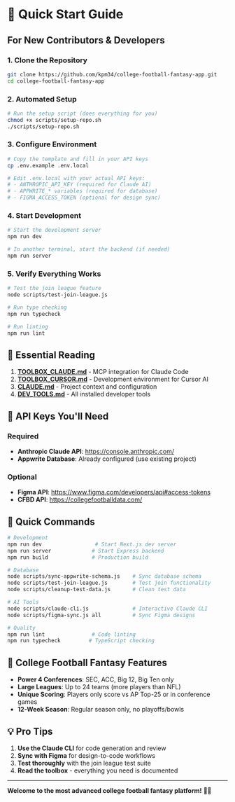 # 🚀 Quick Start Guide

## For New Contributors & Developers

### 1. Clone the Repository
```bash
git clone https://github.com/kpm34/college-football-fantasy-app.git
cd college-football-fantasy-app
```

### 2. Automated Setup
```bash
# Run the setup script (does everything for you)
chmod +x scripts/setup-repo.sh
./scripts/setup-repo.sh
```

### 3. Configure Environment
```bash
# Copy the template and fill in your API keys
cp .env.example .env.local

# Edit .env.local with your actual API keys:
# - ANTHROPIC_API_KEY (required for Claude AI)
# - APPWRITE_* variables (required for database)
# - FIGMA_ACCESS_TOKEN (optional for design sync)
```

### 4. Start Development
```bash
# Start the development server
npm run dev

# In another terminal, start the backend (if needed)
npm run server
```

### 5. Verify Everything Works
```bash
# Test the join league feature
node scripts/test-join-league.js

# Run type checking
npm run typecheck

# Run linting
npm run lint
```

## 📖 Essential Reading

1. **[TOOLBOX_CLAUDE.md](./TOOLBOX_CLAUDE.md)** - MCP integration for Claude Code
2. **[TOOLBOX_CURSOR.md](./TOOLBOX_CURSOR.md)** - Development environment for Cursor AI
2. **[CLAUDE.md](./CLAUDE.md)** - Project context and configuration
3. **[DEV_TOOLS.md](./DEV_TOOLS.md)** - All installed developer tools

## 🔑 API Keys You'll Need

### Required
- **Anthropic Claude API**: https://console.anthropic.com/
- **Appwrite Database**: Already configured (use existing project)

### Optional
- **Figma API**: https://www.figma.com/developers/api#access-tokens
- **CFBD API**: https://collegefootballdata.com/

## 🎯 Quick Commands

```bash
# Development
npm run dev                 # Start Next.js dev server
npm run server             # Start Express backend
npm run build              # Production build

# Database
node scripts/sync-appwrite-schema.js    # Sync database schema
node scripts/test-join-league.js        # Test join functionality
node scripts/cleanup-test-data.js       # Clean test data

# AI Tools
node scripts/claude-cli.js              # Interactive Claude CLI
node scripts/figma-sync.js all          # Sync Figma designs

# Quality
npm run lint               # Code linting
npm run typecheck         # TypeScript checking
```

## 🏈 College Football Fantasy Features

- **Power 4 Conferences**: SEC, ACC, Big 12, Big Ten only
- **Large Leagues**: Up to 24 teams (more players than NFL)
- **Unique Scoring**: Players only score vs AP Top-25 or in conference games
- **12-Week Season**: Regular season only, no playoffs/bowls

## 💡 Pro Tips

1. **Use the Claude CLI** for code generation and review
2. **Sync with Figma** for design-to-code workflows
3. **Test thoroughly** with the join league test suite
4. **Read the toolbox** - everything you need is documented

---

**Welcome to the most advanced college football fantasy platform!** 🏈🚀